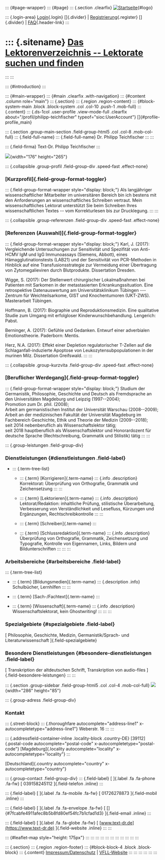 ::: {#page-wrapper}
::: {#page}
::: {.section .clearfix}
[![Startseite](https://www.lektoren.de/sites/default/files/VfLL_logo.jpg)](/ "Startseite"){#logo}

::: {.login-area}
[Login](/user){.login} []{.divider} \|
[Registrierung](/user/register){.register} []{.divider} \|
[FAQ](/faq-page){.header-link}
:::

::: {.sitename}
[Das Lektorenverzeichnis -- Lektorate suchen und finden](/ "Startseite")
========================================================================
:::
:::

::: {#introduction}
:::

::: {#main-wrapper}
::: {#main .clearfix .with-navigation}
::: {#content .column role="main"}
::: {.section}
::: {.region .region-content}
::: {#block-system-main .block .block-system .col .col-10 .push-1 .mob-full}
::: {.content}
::: {.ds-1col .user-profile .view-mode-full .clearfix about="/profil/philipp-teichfischer" typeof="sioc:UserAccount"}
[]{#profile-profile_main}

::: {.section .group-main-section .field-group-html5 .col .col-8 .mob-col-full}
::: {.field-full-name}
::: {.field-full-name}
Dr. Philipp Teichfischer
:::
:::

::: {.field-firma}
Text-Dr. Philipp Teichfischer
:::

![](https://www.lektoren.de/sites/default/files/styles/profile-image-full/public/users/profile_img/2017_tanita_6_0.jpg?itok=WiOMLs9e){width="176"
height="265"}

::: {.collapsible .group-profil .field-group-div .speed-fast .effect-none}
### [Kurzprofil]{.field-group-format-toggler}

::: {.field-group-format-wrapper style="display: block;"}
Als langjähriger wissenschaftlicher Mitarbeiter im universitären Bereich
bin ich bestens mit den Anforderungen an wissenschaftliches Schreiben
vertraut. Mein wissenschaftliches Lektorat unterstützt Sie beim
Schreiben Ihres wissenschaftlichen Textes -- vom Korrekturlesen bis zur
Drucklegung.
:::
:::

::: {.collapsible .group-referenzen .field-group-div .speed-fast .effect-none}
### [Referenzen (Auswahl)]{.field-group-format-toggler}

::: {.field-group-format-wrapper style="display: block;"}
Karl, J. (2017): Vergleichende Untersuchungen zur Sensitivität und
Spezifität von Anti-HCMV IgM und IgG Immunoassays (Siemens, Abbott),
eines Hämagglutinationstests (LAB21) und der Sensitivität von
PCR-Methoden in Hinblick auf eine Transfusionsstrategie zur Vermeidung
einer Übertragung von Zytomegalieviren durch Blutprodukte. Dissertation
Dresden.

Wigge, S. (2017): Der Stellenwert chirurgischer Lokalmaßnahmen bei
Patienten mit Sarkomen in der metastasierten Erkrankungssituation. Eine
retrospektive Datenauswertung am Universitätsklinikum Tübingen ---
Zentrum für Weichteilsarkome, GIST und Knochentumoren (UKT-ZWS).
Masterarbeit Tübingen.

Hoffmann, B. (2017): Biographie und Reproduktionsmedizin. Eine
qualitative Studie zum Umgang mit erfolgloser Kinderwunschbehandlung.
Lengerich: Pabst.

Berninger, A. (2017): Gefühle und Gedanken. Entwurf einer adverbialen
Emotionstheorie. Paderborn: Mentis.

Herz, N.A. (2017): Effekt einer Depletion regulatorischer T-Zellen auf
die Schlaganfall-induzierte Apoptose von Leukozytensubpopulationen in
der murinen Milz. Dissertation Greifswald.
:::
:::

::: {.collapsible .group-kurzvita .field-group-div .speed-fast .effect-none}
### [Beruflicher Werdegang]{.field-group-format-toggler}

::: {.field-group-format-wrapper style="display: block;"}
Studium der Germanistik, Philosophie, Geschichte und Deutsch als
Fremdsprache an den Universitäten Magdeburg und Leipzig (1997--2004);\
Promotion zum Dr. phil. (2008);\
Arbeit am germanistischen Institut der Universität Warschau
(2008--2009);\
Arbeit an der medizinischen Fakultät der Universität Magdeburg im
Fachbereich Geschichte, Ethik und Theorie der Medizin (2009--2018);\
seit 2014 nebenberuflich als Wissenschaftslektor tätig;\
seit 2018 hauptberuflich als Wissenschaftslektor und Honorardozent für
deutsche Sprache (Rechtschreibung, Grammatik und Stilistik) tätig
:::
:::

::: {.group-leistungen .field-group-div}
### Dienstleistungen {#dienstleistungen .field-label}

-   ::: {.term-tree-list}
    -   ::: {.term}
        [Korrigieren]{.term-name}
        ::: {.info .description}
        Korrektorat: Überprüfung von Orthografie, Grammatik und
        Zeichensetzung
        :::
        :::

    -   ::: {.term}
        [Lektorieren]{.term-name}
        ::: {.info .description}
        Lektorat/Redaktion: inhaltliche Prüfung, stilistische
        Überarbeitung, Verbesserung von Verständlichkeit und Lesefluss,
        Kürzungen und Ergänzungen, Rechtschreibkontrolle
        :::
        :::

    -   ::: {.term}
        [Schreiben]{.term-name}
        :::

    -   ::: {.term}
        [Schlussredaktion]{.term-name}
        ::: {.info .description}
        Überprüfung von Orthografie, Grammatik, Zeichensetzung und
        Typografie, Kontrolle von Eigennamen, Links, Bildern und
        Bildunterschriften
        :::
        :::
    :::

### Arbeitsbereiche {#arbeitsbereiche .field-label}

::: {.term-tree-list}
-   ::: {.term}
    [Bildungsmedien]{.term-name}
    ::: {.description .info}
    Schulbücher, Lernhilfen
    :::
    :::

-   ::: {.term}
    [Sach-/Fachtext]{.term-name}
    :::

-   ::: {.term}
    [Wissenschaft]{.term-name}
    ::: {.info .description}
    Wissenschaftslektorat, kein Ghostwriting!
    :::
    :::
:::

### Spezialgebiete {#spezialgebiete .field-label}

[ Philosophie, Geschichte, Medizin, Germanistik/Sprach- und
Literaturwissenschaft ]{.field-spezialgebiete}

### Besondere Dienstleistungen {#besondere-dienstleistungen .field-label}

[ Transkription der altdeutschen Schrift, Transkription von audio-files
]{.field-besondere-leistungen}
:::
:::

::: {.section .group-sidebar .field-group-html5 .col .col-4 .mob-col-full}
![](https://www.lektoren.de/sites/default/files/styles/logo/public/users/profile_logo/unbenannt.jpg?itok=xaSpIeTH){width="286"
height="85"}

::: {.group-adress .field-group-div}
### Kontakt

::: {.street-block}
::: {.thoroughfare autocomplete="address-line1" x-autocompletetype="address-line1"}
Weberstr. 16
:::
:::

::: {.addressfield-container-inline .locality-block .country-DE}
[39112]{.postal-code autocomplete="postal-code"
x-autocompletetype="postal-code"} [Magdeburg]{.locality
autocomplete="locality" x-autocompletetype="locality"}
:::

[Deutschland]{.country autocomplete="country"
x-autocompletetype="country"}

::: {.group-contact .field-group-div}
::: {.field-label}
[ ]{.label .fa .fa-phone .fa-fw} [ 039158245112 ]{.field-telefon
.inline}
:::

::: {.field-label}
[ ]{.label .fa .fa-mobile .fa-fw} [ 01726278873 ]{.field-mobil .inline}
:::

::: {.field-label}
[ ]{.label .fa .fa-envelope .fa-fw} [
[]{#7fcabfe4911afec8b5b8fd80ef54fc7b1cfad1d3} ]{.field-email .inline}
:::

::: {.field-label}
[ ]{.label .fa .fa-globe .fa-fw} [
[www.text-dr.de](https://www.text-dr.de) ]{.field-website .inline}
:::
:::

::: {#leaflet-map style="height: 175px"}
:::
:::
:::
:::
:::
:::
:::
:::
:::
:::
:::

::: {.section}
::: {.region .region-footer}
::: {#block-block-4 .block .block-block}
::: {.content}
[Impressum/Datenschutz](/impressum) \|
[VFLL-Website](http://www.vfll.de)
:::
:::
:::
:::
:::
:::
